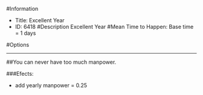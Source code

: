#Information
 - Title: Excellent Year
 - ID: 6418
#Description
Excellent Year
#Mean Time to Happen:
Base time = 1 days

#Options

___
##You can never have too much manpower.

###Efects:<ul><li>add yearly manpower = 0.25</li></ul>
